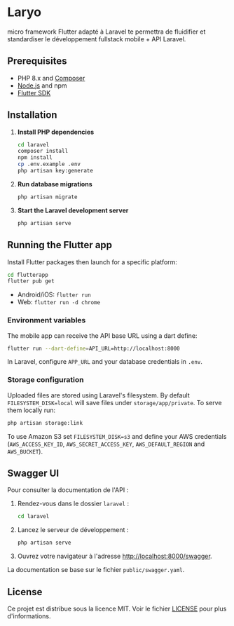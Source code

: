 # Laryo
micro framework Flutter adapté à Laravel te permettra de fluidifier et standardiser le développement fullstack mobile + API Laravel.

## Prerequisites

- PHP 8.x and [Composer](https://getcomposer.org/)
- [Node.js](https://nodejs.org/) and npm
- [Flutter SDK](https://flutter.dev/docs/get-started/install)

## Installation

1. **Install PHP dependencies**

   ```bash
   cd laravel
   composer install
   npm install
   cp .env.example .env
   php artisan key:generate
   ```

2. **Run database migrations**

   ```bash
   php artisan migrate
   ```

3. **Start the Laravel development server**

   ```bash
   php artisan serve
   ```

## Running the Flutter app

Install Flutter packages then launch for a specific platform:

```bash
cd flutterapp
flutter pub get
```

- Android/iOS: `flutter run`
- Web: `flutter run -d chrome`

### Environment variables

The mobile app can receive the API base URL using a dart define:

```bash
flutter run --dart-define=API_URL=http://localhost:8000
```

In Laravel, configure `APP_URL` and your database credentials in `.env`.

### Storage configuration

Uploaded files are stored using Laravel's filesystem. By default `FILESYSTEM_DISK=local`
will save files under `storage/app/private`. To serve them locally run:

```bash
php artisan storage:link
```

To use Amazon S3 set `FILESYSTEM_DISK=s3` and define your AWS credentials
(`AWS_ACCESS_KEY_ID`, `AWS_SECRET_ACCESS_KEY`, `AWS_DEFAULT_REGION` and `AWS_BUCKET`).

## Swagger UI

Pour consulter la documentation de l'API :

1. Rendez-vous dans le dossier `laravel` :

   ```bash
   cd laravel
   ```

2. Lancez le serveur de développement :

   ```bash
   php artisan serve
   ```

3. Ouvrez votre navigateur à l'adresse [http://localhost:8000/swagger](http://localhost:8000/swagger).

La documentation se base sur le fichier `public/swagger.yaml`.

## License

Ce projet est distribue sous la licence MIT. Voir le fichier [LICENSE](LICENSE) pour plus d'informations.
